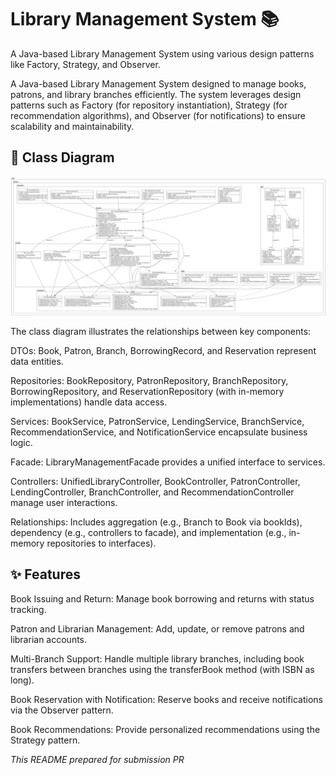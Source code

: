 # Library Management System 📚

A Java-based Library Management System using various design patterns like Factory, Strategy, and Observer.




A Java-based Library Management System designed to manage books, patrons, and library branches efficiently. The system leverages design patterns such as Factory (for repository instantiation), Strategy (for recommendation algorithms), and Observer (for notifications) to ensure scalability and maintainability.

## 📘 Class Diagram

![Class Diagram](image/classdaigram.png)


The class diagram illustrates the relationships between key components:





DTOs: Book, Patron, Branch, BorrowingRecord, and Reservation represent data entities.



Repositories: BookRepository, PatronRepository, BranchRepository, BorrowingRepository, and ReservationRepository (with in-memory implementations) handle data access.



Services: BookService, PatronService, LendingService, BranchService, RecommendationService, and NotificationService encapsulate business logic.



Facade: LibraryManagementFacade provides a unified interface to services.



Controllers: UnifiedLibraryController, BookController, PatronController, LendingController, BranchController, and RecommendationController manage user interactions.



Relationships: Includes aggregation (e.g., Branch to Book via bookIds), dependency (e.g., controllers to facade), and implementation (e.g., in-memory repositories to interfaces).

## ✨ Features


Book Issuing and Return: Manage book borrowing and returns with status tracking.



Patron and Librarian Management: Add, update, or remove patrons and librarian accounts.



Multi-Branch Support: Handle multiple library branches, including book transfers between branches using the transferBook method (with ISBN as long).



Book Reservation with Notification: Reserve books and receive notifications via the Observer pattern.



Book Recommendations: Provide personalized recommendations using the Strategy pattern.

_This README prepared for submission PR_


